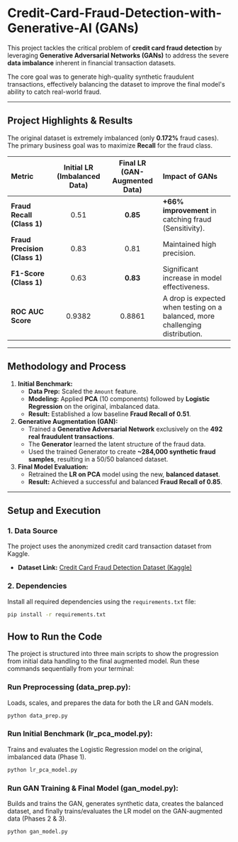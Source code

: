 # Credit-Card-Fraud-Detection-with-Generative-AI (GANs)

This project tackles the critical problem of **credit card fraud detection** by leveraging **Generative Adversarial Networks (GANs)** to address the severe **data imbalance** inherent in financial transaction datasets.

The core goal was to generate high-quality synthetic fraudulent transactions, effectively balancing the dataset to improve the final model's ability to catch real-world fraud.

---

## Project Highlights & Results

The original dataset is extremely imbalanced (only **0.172%** fraud cases). The primary business goal was to maximize **Recall** for the fraud class.

| Metric | Initial LR (Imbalanced Data) | Final LR (GAN-Augmented Data) | Impact of GANs |
| :--- | :---: | :---: | :--- |
| **Fraud Recall (Class 1)** | 0.51 | **0.85** | **+66% improvement** in catching fraud (Sensitivity). |
| **Fraud Precision (Class 1)**| 0.83 | 0.81 | Maintained high precision. |
| **F1-Score (Class 1)** | 0.63 | **0.83** | Significant increase in model effectiveness. |
| **ROC AUC Score** | 0.9382 | 0.8861 | A drop is expected when testing on a balanced, more challenging distribution. |

---

## Methodology and Process

1.  **Initial Benchmark:**
    * **Data Prep:** Scaled the `Amount` feature.
    * **Modeling:** Applied **PCA** (10 components) followed by **Logistic Regression** on the original, imbalanced data.
    * **Result:** Established a low baseline **Fraud Recall of 0.51**.
2.  **Generative Augmentation (GAN):**
    * Trained a **Generative Adversarial Network** exclusively on the **492 real fraudulent transactions**.
    * The **Generator** learned the latent structure of the fraud data.
    * Used the trained Generator to create **~284,000 synthetic fraud samples**, resulting in a 50/50 balanced dataset.
3.  **Final Model Evaluation:**
    * Retrained the **LR on PCA** model using the new, **balanced dataset**.
    * **Result:** Achieved a successful and balanced **Fraud Recall of 0.85**.

---

## Setup and Execution

### 1. Data Source

The project uses the anonymized credit card transaction dataset from Kaggle.

* **Dataset Link:** [Credit Card Fraud Detection Dataset (Kaggle)](https://www.kaggle.com/datasets/mlg-ulb/creditcardfraud)

### 2. Dependencies

Install all required dependencies using the `requirements.txt` file:

```bash
pip install -r requirements.txt
```

## How to Run the Code
The project is structured into three main scripts to show the progression from initial data handling to the final augmented model. Run these commands sequentially from your terminal:

### Run Preprocessing (data_prep.py):
Loads, scales, and prepares the data for both the LR and GAN models.

```bash
python data_prep.py
```
### Run Initial Benchmark (lr_pca_model.py):
Trains and evaluates the Logistic Regression model on the original, imbalanced data (Phase 1).

```bash
python lr_pca_model.py
```
### Run GAN Training & Final Model (gan_model.py):
Builds and trains the GAN, generates synthetic data, creates the balanced dataset, and finally trains/evaluates the LR model on the GAN-augmented data (Phases 2 & 3).

```bash
python gan_model.py
```

